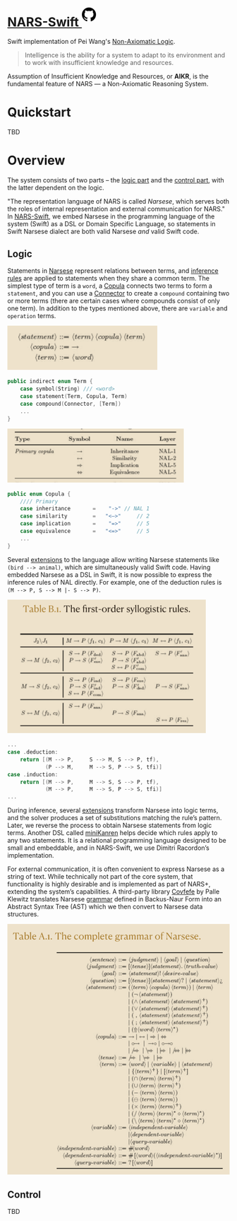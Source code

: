# [NARS-Swift <sup>![gh](https://github.com/maxeeem/NARS-Swift/blob/main/docs/assets/mark-github.svg?raw=true&sanitize=true)</sup>](https://github.com/maxeeem/NARS-Swift)

Swift implementation of Pei Wang's [Non-Axiomatic Logic](https://books.apple.com/us/book/non-axiomatic-logic-a-model-of-intelligent-reasoning/id666735302).

> Intelligence is the ability for a system to adapt to its environment and to work with insufficient knowledge and resources.

Assumption of Insufficient Knowledge and Resources, or **AIKR**, is the fundamental feature of NARS — a Non-Axiomatic Reasoning System. 

# Quickstart
TBD

# Overview 
The system consists of two parts – the [logic part](https://github.com/maxeeem/NARS-Swift/blob/main/Code.playground/Sources/NAL) and the [control part](https://github.com/maxeeem/NARS-Swift/blob/main/Code.playground/Sources/NARS), with the latter dependent on the logic.

"The representation language of NARS is called *Narsese*, which serves both the roles of internal representation and external communication for NARS." In [NARS-Swift](https://github.com/maxeeem/NARS-Swift), we embed Narsese in the programming language of the system (Swift) as a DSL or Domain Specific Language, so statements in Swift Narsese dialect are both valid Narsese *and* valid Swift code. 

## Logic
Statements in [Narsese](https://github.com/maxeeem/NARS-Swift/blob/main/Code.playground/Sources/NAL/Narsese.swift) represent relations between terms, and [inference rules](https://github.com/maxeeem/NARS-Swift/blob/main/Code.playground/Sources/NAL/Inference.swift#L107) are applied to statements when they share a common term. The simplest type of term is a `word`, a [Copula](https://github.com/maxeeem/NARS-Swift/blob/main/Code.playground/Sources/NAL/Copula.swift) connects two terms to form a `statement`, and you can use a [Connector](https://github.com/maxeeem/NARS-Swift/blob/main/Code.playground/Sources/NAL/Narsese.swift#L14) to create a `compound` containing two or more terms (there are certain cases where compounds consist of only one term). In addition to the types mentioned above, there are `variable` and `operation` terms.

<img src="https://github.com/maxeeem/NARS-Swift/blob/main/docs/assets/Narsese_nal1.png?raw=true" width="340">

```swift
public indirect enum Term {
    case symbol(String) /// <word>
    case statement(Term, Copula, Term)
    case compound(Connector, [Term])
    ...
}
```

<img src="https://github.com/maxeeem/NARS-Swift/blob/main/docs/assets/Narsese_symbols.png?raw=true" width="400">

```swift
public enum Copula {
    //// Primary
    case inheritance       =    "->" // NAL 1
    case similarity        =   "<–>"     // 2
    case implication       =    "=>"     // 5
    case equivalence       =   "<=>"     // 5
    ...
}
```

Several [extensions](https://github.com/maxeeem/NARS-Swift/blob/main/Code.playground/Sources/NAL/DSL.swift) to the language allow writing Narsese statements like `(bird --> animal)`, which are simultaneously valid Swift code. Having embedded Narsese as a DSL in Swift, it is now possible to express the inference rules of NAL directly. For example, one of the deduction rules is `(M --> P, S --> M |- S --> P)`.

<img src="https://github.com/maxeeem/NARS-Swift/blob/main/docs/assets/Narsese_rules.png?raw=true" width="450">

```swift
...
case .deduction:
    return [(M --> P,     S --> M, S --> P, tf),
            (P --> M,     M --> S, P --> S, tfi)]
case .induction:
    return [(M --> P,     M --> S, S --> P, tf),
            (M --> P,     M --> S, P --> S, tfi)]
...
```

During inference, several [extensions](https://github.com/maxeeem/NARS-Swift/blob/main/Code.playground/Sources/NAL/Utility/Logic.swift) transform Narsese into logic terms, and the solver produces a set of substitutions matching the rule’s pattern. Later, we reverse the process to obtain Narsese statements from logic terms. Another DSL called [miniKanren](https://github.com/kyouko-taiga/SwiftKanren) helps decide which rules apply to any two statements. It is a relational programming language designed to be small and embeddable, and in NARS-Swift, we use Dimitri Racordon’s implementation.

For external communication, it is often convenient to express Narsese as a string of text. While technically not part of the core system, that functionality is highly desirable and is implemented as part of NARS+, extending the system’s capabilities. A third-party library [Covfefe](https://github.com/palle-k/Covfefe) by Palle Klewitz translates Narsese [grammar](https://github.com/maxeeem/NARS-Swift/blob/main/Sources/Narsese/Narsese.swift) defined in Backus-Naur Form into an Abstract Syntax Tree (AST) which we then convert to Narsese data structures. 

<img src="https://github.com/maxeeem/NARS-Swift/blob/main/docs/assets/Narsese_grammar.png?raw=true" width="600">

## Control
TBD
